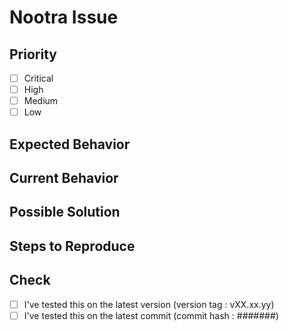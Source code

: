 # Nootra Issue

## Priority

-   [ ] Critical
-   [ ] High
-   [ ] Medium
-   [ ] Low

## Expected Behavior

## Current Behavior

## Possible Solution

## Steps to Reproduce

## Check

-   [ ] I've tested this on the latest version (version tag : vXX.xx.yy)
-   [ ] I've tested this on the latest commit (commit hash : #######)